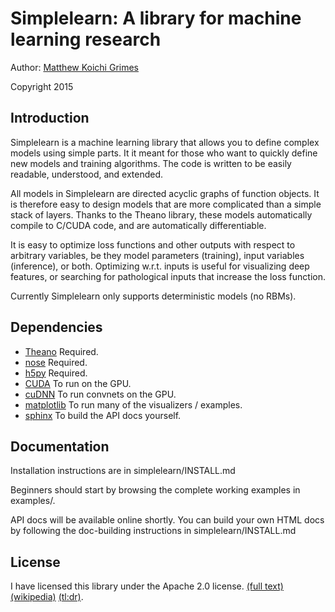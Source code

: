Simplelearn: A library for machine learning research
====================================================

Author: [Matthew Koichi Grimes](http://mkg.cc)

Copyright 2015

Introduction
------------

Simplelearn is a machine learning library that allows you to define complex
models using simple parts. It it meant for those who want to quickly define new
models and training algorithms. The code is written to be easily readable,
understood, and extended.

All models in Simplelearn are directed acyclic graphs of function objects. It
is therefore easy to design models that are more complicated than a simple
stack of layers. Thanks to the Theano library, these models automatically
compile to C/CUDA code, and are automatically differentiable.

It is easy to optimize loss functions and other outputs with respect to
arbitrary variables, be they model parameters (training), input variables
(inference), or both. Optimizing w.r.t. inputs is useful for visualizing deep
features, or searching for pathological inputs that increase the loss function.

Currently Simplelearn only supports deterministic models (no RBMs).

Dependencies
------------
* [Theano](http://www.deeplearning.net/software/theano/) Required.
* [nose](http://nose.readthedocs.org/en/latest/) Required.
* [h5py](http://www.h5py.org/) Required.
* [CUDA](https://developer.nvidia.com/cuda-zone) To run on the GPU.
* [cuDNN](https://developer.nvidia.com/cuDNN) To run convnets on the GPU.
* [matplotlib](http://matplotlib.org/) To run many of the visualizers / examples.
* [sphinx](http://sphinx-doc.org/) To build the API docs yourself.

Documentation
-------------

Installation instructions are in simplelearn/INSTALL.md

Beginners should start by browsing the complete working examples in examples/.

API docs will be available online shortly. You can build your own HTML docs
by following the doc-building instructions in simplelearn/INSTALL.md

License
-------

I have licensed this library under the Apache 2.0 license.
[(full text)](https://www.apache.org/licenses/LICENSE-2.0.html)
[(wikipedia)](http://en.wikipedia.org/wiki/Apache_License)
[(tl:dr)](https://tldrlegal.com/license/apache-license-2.0-%28apache-2.0%29).

